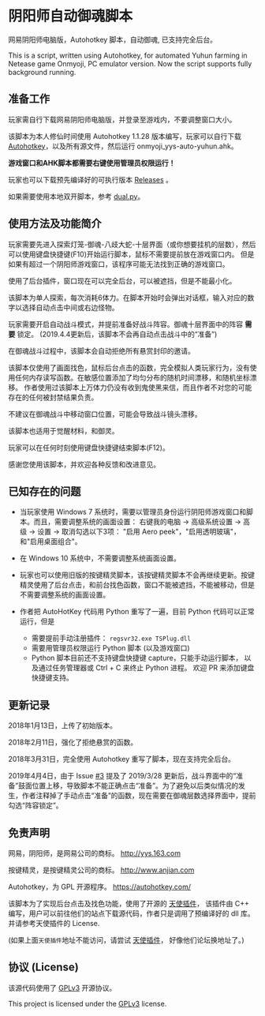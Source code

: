 
# 阴阳师自动御魂脚本

网易阴阳师电脑版，Autohotkey 脚本，自动御魂, 已支持完全后台。

This is a script, written using Autohotkey, for automated Yuhun farming in Netease game Onmyoji, PC emulator version.
Now the script supports fully background running. 

## 准备工作

玩家需自行下载网易阴阳师电脑版，并登录至游戏内，不要调整窗口大小。

该脚本为本人修仙时间使用 Autohotkey 1.1.28 版本编写，玩家可以自行下载 [Autohotkey](https://autohotkey.com/)，以及所有源文件，然后运行 onmyoji_yys-auto-yuhun.ahk。

__游戏窗口和AHK脚本都需要右键使用管理员权限运行！__

玩家也可以下载预先编译好的可执行版本 [Releases](https://github.com/society765/yys-auto-yuhun/releases) 。

如果需要使用本地双开脚本，参考 [dual.py](./dual-SHUANG-KAI)。

## 使用方法及功能简介

玩家需要先进入探索灯笼-御魂-八歧大蛇-十层界面（或你想要挂机的层数），然后可以使用键盘快捷键(F10)开始运行脚本，鼠标不需要提前放在游戏窗口内。
但是如果有超过一个阴阳师游戏窗口，该程序可能无法找到正确的游戏窗口。

使用了后台插件，窗口现在可以完全后台，可以被遮挡，但是不能最小化。

该脚本为单人探索，每次消耗6体力。在脚本开始时会弹出对话框，输入对应的数字以选择自动点击中间或右边怪物。

玩家需要开启自动战斗模式，并提前准备好战斗阵容。御魂十层界面中的阵容 __需要__ 锁定。 
(2019.4.4更新后，该脚本不会再自动点击战斗中的“准备”)

在御魂战斗过程中，该脚本会自动拒绝所有悬赏封印的邀请。

该脚本仅使用了画面找色，鼠标后台点击的函数，完全模拟人类玩家行为，没有使用任何内存读写函数。在敏感位置添加了均匀分布的随机时间漂移，和随机坐标漂移。
作者使用过该脚本上万体力仍没有收到鬼使黑来信，而且作者不对您的可能存在的任何被封禁结果负责。  

不建议在御魂战斗中移动窗口位置，可能会导致战斗镜头漂移。

该脚本也适用于觉醒材料，和御灵。

玩家可以在任何时刻使用键盘快捷键结束脚本(F12)。

感谢您使用该脚本，并欢迎各种反馈和改进意见。 

## 已知存在的问题

* 当玩家使用 Windows 7 系统时，需要以管理员身份运行阴阳师游戏窗口和脚本。而且，需要调整系统的画面设置： 右键我的电脑 -> 高级系统设置 -> 高级 -> 设置 -> 取消勾选以下3项： "启用 Aero peek"，"启用透明玻璃"，和"启用桌面组合"。

* 在 Windows 10 系统中，不需要调整系统画面设置。

* 玩家也可以使用旧版的按键精灵脚本，该按键精灵脚本不会再继续更新。按键精灵使用了后台点击，和前台找色函数，窗口不能被遮挡，不能被移动，但是不需要调整系统的画面设置。

* 作者把 AutoHotKey 代码用 Python 重写了一遍，目前 Python 代码可以正常运行，但是
  * 需要提前手动注册插件： `regsvr32.exe TSPlug.dll` 
  * 需要用管理员权限运行 Python 脚本 (以及游戏窗口) 
  * Python 脚本目前还不支持键盘快捷键 capture，只能手动运行脚本，
  以及通过任务管理器或 Ctrl + C 来终止 Python 进程。
  欢迎 PR 来添加键盘快捷键支持。

## 更新记录

2018年1月13日，上传了初始版本。

2018年2月11日，强化了拒绝悬赏的函数。

2018年3月31日，完全使用 Autohotkey 重写了脚本，现在支持完全后台。

2019年4月4日，由于 Issue [#3](https://github.com/society765/yys-auto-yuhun/issues/3) 提及了 2019/3/28 更新后，战斗界面中的“准备”鼓面位置上移，导致脚本不能正确点击“准备”。为了避免以后类似情况的发生，作者注释掉了手动点击“准备”的函数，现在需要在御魂层数选择界面中，提前勾选“阵容锁定”。 

## 免责声明

网易，阴阳师，是网易公司的商标。 http://yys.163.com

按键精灵，是按键精灵公司的商标。 http://www.anjian.com

Autohotkey，为 GPL 开源程序。 https://autohotkey.com/

该脚本为了实现后台点击及找色功能，使用了开源的 [天使插件](http://bbs.tyuyan.net/thread-45659-1-1.html)，
该插件由 C++ 编写，用户可以前往他们的站点下载源代码，作者只是调用了预编译好的 dll 库。
并请参考天使插件的 License.

(如果上面`天使插件`地址不能访问，请尝试 [天使插件](http://52tc.info/thread-45659-1-1.html)，
好像他们论坛换地址了。)

<!-- 根据 [GPLv3](https://www.gnu.org/licenses/gpl-3.0.html) 开源协议，本人不对该脚本负任何责任。-->

## 协议 (License)

该源代码使用了 [GPLv3](https://www.gnu.org/licenses/gpl-3.0.html) 开源协议。

This project is licensed under the [GPLv3](https://www.gnu.org/licenses/gpl-3.0.html) license.

